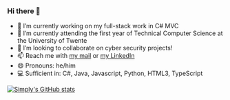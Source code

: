 ### Hi there 👋

- 🔭 I’m currently working on my full-stack work in C# MVC
- 🌱 I’m currently attending the first year of Technical Computer Science at the University of Twente
- 👯 I’m looking to collaborate on cyber security projects! 
- 📫 Reach me with [my mail](mailto:ddavidjonker@outlook.com?subject=[GitHub]) or [my LinkedIn](https://www.linkedin.com/in/ddavidjonker)
- 😄 Pronouns: he/him
- 💻 Sufficient in: C#, Java, Javascript, Python, HTML3, TypeScript

[![Simply's GitHub stats](https://github-readme-stats.vercel.app/api?username=SimplyPancake&show_icons=true&theme=tokyonight)](https://github.com/anuraghazra/github-readme-stats)
